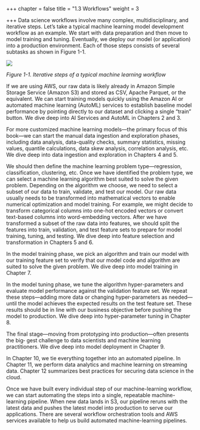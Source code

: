 +++
chapter = false
title = "1.3 Workflows"
weight = 3

+++
Data science workflows involve many complex, multidisciplinary, and iterative steps. Let’s take a typical machine learning model development workflow as an example. We start with data preparation and then move to model training and tuning. Eventually, we deploy our model (or application) into a production environment. Each of those steps consists of several subtasks as shown in Figure 1-1.

![](/images/workflows.png)

_Figure 1-1. Iterative steps of a typical machine learning workflow_

If we are using AWS, our raw data is likely already in Amazon Simple Storage Service (Amazon S3) and stored as CSV, Apache Parquet, or the equivalent. We can start training models quickly using the Amazon AI or automated machine learning (AutoML) services to establish baseline model performance by pointing directly to our dataset and clicking a single “train” button. We dive deep into AI Services and AutoML in Chapters 2 and 3.

For more customized machine learning models—the primary focus of this book—we can start the manual data ingestion and exploration phases, including data analysis, data-quality checks, summary statistics, missing values, quantile calculations, data skew analysis, correlation analysis, etc. We dive deep into data ingestion and exploration in Chapters 4 and 5.

We should then define the machine learning problem type—regression, classification, clustering, etc. Once we have identified the problem type, we can select a machine learning algorithm best suited to solve the given problem. Depending on the algorithm we choose, we need to select a subset of our data to train, validate, and test our model. Our raw data usually needs to be transformed into mathematical vectors to enable numerical optimization and model training. For example, we might decide to transform categorical columns into one-hot encoded vectors or convert text-based columns into word-embedding vectors. After we have transformed a subset of the raw data into features, we should split the features into train, validation, and test feature sets to prepare for model training, tuning, and testing. We dive deep into feature selection and transformation in Chapters 5 and 6.

In the model training phase, we pick an algorithm and train our model with our training feature set to verify that our model code and algorithm are suited to solve the given problem. We dive deep into model training in Chapter 7.

In the model tuning phase, we tune the algorithm hyper-parameters and evaluate model performance against the validation feature set. We repeat these steps—adding more data or changing hyper-parameters as needed—until the model achieves the expected results on the test feature set. These results should be in line with our business objective before pushing the model to production. We dive deep into hyper-parameter tuning in Chapter 8.

The final stage—moving from prototyping into production—often presents the big‐ gest challenge to data scientists and machine learning practitioners. We dive deep into model deployment in Chapter 9.

In Chapter 10, we tie everything together into an automated pipeline. In Chapter 11, we perform data analytics and machine learning on streaming data. Chapter 12 summarizes best practices for securing data science in the cloud.

Once we have built every individual step of our machine-learning workflow, we can start automating the steps into a single, repeatable machine-learning pipeline. When new data lands in S3, our pipeline reruns with the latest data and pushes the latest model into production to serve our applications. There are several workflow orchestration tools and AWS services available to help us build automated machine-learning pipelines.